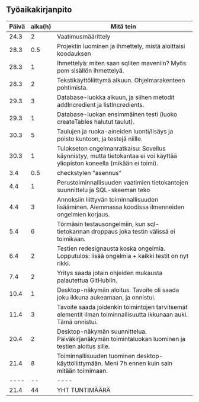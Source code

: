 ## Työaikakirjanpito

Päivä | aika(h) | Mitä tein
------|------|----------
24.3|2|Vaatimusmäärittely
28.3|0.5|Projektin luominen ja ihmettely, mistä aloittaisi koodauksen
28.3|1|Ihmettelyä: miten saan sqliten maveniin? Myös pom sisällön ihmettelyä.
28.3|2|Tekstikäyttöliittymä alkuun. Ohjelmarakenteen pohtimista.
29.3|3|Database-luokka alkuun, ja siihen metodit addIncredient ja listIncredients.
29.3|1|Database-luokan ensimmäinen testi (luoko createTables halutut taulut).
30.3|5|Taulujen ja ruoka-aineiden luonti/lisäys ja poisto kuntoon, ja testejä niille.
30.3|1|Tulokseton ongelmanratkaisu: Sovellus käynnistyy, mutta tietokantaa ei voi käyttää yliopiston koneella (mikään ei toimi).
3.4|0.5|checkstylen "asennus"
4.4|1|Perustoiminnallisuuden vaatimien tietokantojen suunnittelu ja SQL-skeeman teko
4.4|3|Annoksiin liittyvän toiminnallisuuden lisääminen. Aiemmassa koodissa ilmenneiden ongelmien korjaus.
5.4|6|Törmäsin testausongelmiin, kun sql-tietokannan droppaus joka testin välissä ei toimikaan.
6.4|2|Testien redesignausta koska ongelmia. Lopputulos: lisää ongelmia + kaikki testit on nyt rikki.
7.4|2|Yritys saada jotain ohjeiden mukausta palautettua GitHubiin.
10.4|1|Desktop-näkymän aloitus. Tavoite oli saada joku ikkuna aukeamaan, ja onnistui.
11.4|3|Tavoite saada joidenkin toimintojen tarvitsemat elementit ilman toiminnallisuutta ikkunaan auki. Tämä onnistui.
20.4|2|Desktop-näkymän suunnittelua. Päiväkirjanäkymän toimintaluokan luominen ja testien aloitus sille.
21.4|8|Toiminnallisuuden tuominen desktop-käyttöliittymään. Meni 7h ennen kuin sain mitään toimimaan.
----|--|----
21.4|44| YHT TUNTIMÄÄRÄ


